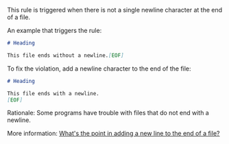 This rule is triggered when there is not a single newline character at the end
of a file.

An example that triggers the rule:

```markdown
# Heading

This file ends without a newline.[EOF]
```

To fix the violation, add a newline character to the end of the file:

```markdown
# Heading

This file ends with a newline.
[EOF]
```

Rationale: Some programs have trouble with files that do not end with a newline.

More information: [What's the point in adding a new line to the end of a
file?][stack-exchange]

[stack-exchange]: https://unix.stackexchange.com/questions/18743/whats-the-point-in-adding-a-new-line-to-the-end-of-a-file
